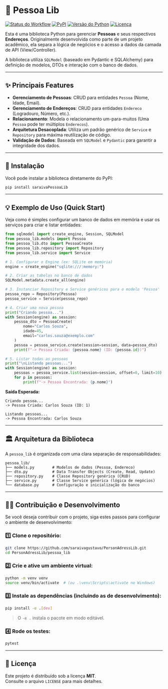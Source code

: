 # 📖 Pessoa Lib

[![Status do
Workflow](https://img.shields.io/github/actions/workflow/status/saraivagustavo/PersonAdressLib/deploy.yml?branch=main&style=for-the-badge)](https://github.com/saraivagustavo/PersonAdressLib/actions)
[![PyPI](https://img.shields.io/pypi/v/saraivaPessoaLib?style=for-the-badge)](https://pypi.org/project/saraivaPessoaLib/)
[![Versão do
Python](https://img.shields.io/pypi/pyversions/saraivaPessoaLib?style=for-the-badge)](https://pypi.org/project/saraivaPessoaLib/)
[![Licença](https://img.shields.io/pypi/l/saraivaPessoaLib?style=for-the-badge)](https://pypi.org/project/saraivaPessoaLib/)

Esta é uma biblioteca Python para gerenciar **Pessoas** e seus
respectivos **Endereços**. Originalmente desenvolvida como parte de um
projeto acadêmico, ela separa a lógica de negócios e o acesso a dados da
camada de API (View/Controller).

A biblioteca utiliza `SQLModel` (baseado em Pydantic e SQLAlchemy) para
definição de modelos, DTOs e interação com o banco de dados.

------------------------------------------------------------------------

## ✨ Principais Features

-   **Gerenciamento de Pessoas**: CRUD para entidades `Pessoa` (Nome,
    Idade, Email).
-   **Gerenciamento de Endereços**: CRUD para entidades `Endereco`
    (Logradouro, Número, etc.).
-   **Relacionamento**: Modela o relacionamento um-para-muitos (Uma
    `Pessoa` pode ter múltiplos `Enderecos`).
-   **Arquitetura Desacoplada**: Utiliza um padrão genérico de `Service`
    e `Repository` para máxima reutilização de código.
-   **Validação de Dados**: Baseada em `SQLModel` e `Pydantic` para
    garantir a integridade dos dados.

------------------------------------------------------------------------

## 🚀 Instalação

Você pode instalar a biblioteca diretamente do PyPI:

``` bash
pip install saraivaPessoaLib
```

------------------------------------------------------------------------

## 💡 Exemplo de Uso (Quick Start)

Veja como é simples configurar um banco de dados em memória e usar os
serviços para criar e listar entidades:

``` python
from sqlmodel import create_engine, Session, SQLModel
from pessoa_lib.models import Pessoa
from pessoa_lib.dto import PessoaCreate
from pessoa_lib.repository import Repository
from pessoa_lib.service import Service

# 1. Configurar o Engine (ex: SQLite em memória)
engine = create_engine("sqlite:///:memory:")

# 2. Criar as tabelas no banco de dados
SQLModel.metadata.create_all(engine)

# 3. Instanciar Repository e Service genéricos para o modelo 'Pessoa'
pessoa_repo = Repository(Pessoa)
pessoa_service = Service(pessoa_repo)

# 4. Criar uma nova pessoa
print("Criando pessoa...")
with Session(engine) as session:
    pessoa_dto = PessoaCreate(
        nome="Carlos Souza",
        idade=45,
        email="carlos.souza@exemplo.com"
    )
    pessoa = pessoa_service.create(session=session, data=pessoa_dto)
    print(f"-> Pessoa Criada: {pessoa.nome} (ID: {pessoa.id})")

# 5. Listar todas as pessoas
print("\nListando pessoas...")
with Session(engine) as session:
    pessoas = pessoa_service.list(session=session, offset=0, limit=10)
    for p in pessoas:
        print(f"-> Pessoa Encontrada: {p.nome}")
```

**Saída Esperada:**

    Criando pessoa...
    -> Pessoa Criada: Carlos Souza (ID: 1)

    Listando pessoas...
    -> Pessoa Encontrada: Carlos Souza

------------------------------------------------------------------------

## 🏛️ Arquitetura da Biblioteca

A `pessoa_lib` é organizada com uma clara separação de
responsabilidades:

    pessoa_lib/
    ├── models.py        # Modelos de dados (Pessoa, Endereco)
    ├── dto.py           # Data Transfer Objects (Create, Read, Update)
    ├── repository.py    # Classe Repository genérica (CRUD)
    ├── service.py       # Classe Service genérica (lógica de negócios)
    └── database.py      # Configuração e inicialização do banco

------------------------------------------------------------------------

## 🧑‍💻 Contribuição e Desenvolvimento

Se você deseja contribuir com o projeto, siga estes passos para
configurar o ambiente de desenvolvimento:

### 1️⃣ Clone o repositório:

``` bash
git clone https://github.com/saraivagustavo/PersonAdressLib.git
cd PersonAdressLib/pessoa_lib
```

### 2️⃣ Crie e ative um ambiente virtual:

``` bash
python -m venv venv
source venv/bin/activate  # (ou .\venv\Scripts\activate no Windows)
```

### 3️⃣ Instale as dependências (incluindo as de desenvolvimento):

``` bash
pip install -e .[dev]
```

> O `-e .` instala o pacote em modo editável.

### 4️⃣ Rode os testes:

``` bash
pytest
```

------------------------------------------------------------------------

## 📝 Licença

Este projeto é distribuído sob a licença **MIT**.\
Consulte o arquivo `LICENSE` para mais detalhes.
